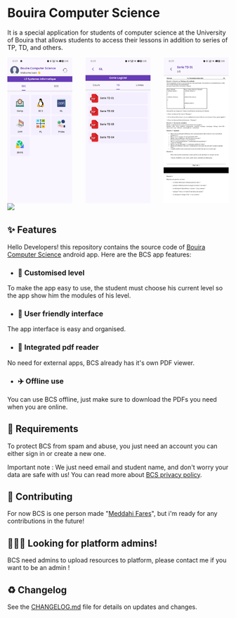 # Bouira Computer Science
It is a special application for students of computer science at the University of Bouira that allows students to access their lessons in addition to series of TP, TD, and others.
<div style="display: grid; grid-template-columns: repeat(3, 1fr); gap: 30px;">
    <img src="https://github.com/faresmdh/BCS/blob/master/1.jpg" alt="Image 1" width="200">
    <img src="https://github.com/faresmdh/BCS/blob/master/2.jpg" alt="Image 2" width="200">
    <img src="https://github.com/faresmdh/BCS/blob/master/3.jpg" alt="Image 3" width="200">
</div>

<a style="margin-top:64px;" href="https://play.google.com/store/apps/details?id=m.ify.computersciencebouira&hl=en">
  <img src="https://img.shields.io/badge/Bouira_Computer_Science-2.0-purple?style=flat"/>
</a>

## ✨ Features
Hello Developers! this repository contains the source code of <a href="https://play.google.com/store/apps/details?id=m.ify.computersciencebouira&hl=en">Bouira Computer Science</a> android app. Here are the BCS app features:
- ### 🚀 Customised level
To make the app easy to use, the student must choose his current level so the app show him the modules of his level.
- ### 🤝 User friendly interface
The app interface is easy and organised.
- ### 📕 Integrated pdf reader
No need for external apps, BCS already has it's own PDF viewer.
- ### ✈️ Offline use
You can use BCS offline, just make sure to download the PDFs you need when you are online.

## 🌟 Requirements
To protect BCS from spam and abuse, you just need an account you can either sign in or create a new one.
<p>Important note : We just need email and student name, and don't worry your data are safe with us! You can read more about <a href="https://computer-science-bouira.web.app/privacy-policy.html">BCS privacy policy</a>.</p>

## 🤝 Contributing
For now BCS is one person made "<a href="https://github.com/faresmdh">Meddahi Fares</a>", but i'm ready for any contributions in the future!

## 👨🏻‍💻 Looking for platform admins!
BCS need admins to upload resources to platform, please contact me if you want to be an admin !

## ♻️ Changelog
See the [CHANGELOG.md](CHANGELOG.md) file for details on updates and changes.
